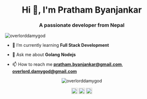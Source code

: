 <h1 align="center">Hi 👋, I'm Pratham Byanjankar</h1>
<h3 align="center">A passionate developer from Nepal</h3>

<p align="left"> <img src="https://komarev.com/ghpvc/?username=overlorddamygod" alt="overlorddamygod" /> </p>

- 🌱 I’m currently learning **Full Stack Development**

- 💬 Ask me about **Golang** **Nodejs**

- 📫 How to reach me **pratham.byanjankar@gmail.com**, **overlord.damygod@gmail.com**

<p align="center"> <img src="https://github-readme-stats.vercel.app/api?username=overlorddamygod&show_icons=true" alt="overlorddamygod" /> </p>

<p align="center">
<a href="https://twitter.com/overlorddamygod" target="blank"><img align="center" src="https://cdn.jsdelivr.net/npm/simple-icons@3.0.1/icons/twitter.svg" alt="overlorddamygod" height="20" width="20" /></a>
<a href="https://fb.com/overlorddamygod099" target="blank"><img align="center" src="https://cdn.jsdelivr.net/npm/simple-icons@3.0.1/icons/facebook.svg" alt="overlorddamygod099" height="20" width="20" /></a>
<a href="https://instagram.com/overlorddamygod" target="blank"><img align="center" src="https://cdn.jsdelivr.net/npm/simple-icons@3.0.1/icons/instagram.svg" alt="overlorddamygod" height="20" width="20" /></a>
</p>

